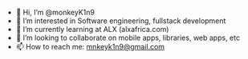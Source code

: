 - 👋 Hi, I’m @monkeyK1n9
- 👀 I’m interested in Software engineering, fullstack development
- 🌱 I’m currently learning at ALX (alxafrica.com)
- 💞️ I’m looking to collaborate on mobile apps, libraries, web apps, etc
- 📫 How to reach me: mnkeyk1n9@gmail.com

<!---
monkeyK1n9/monkeyK1n9 is a ✨ special ✨ repository because its `README.md` (this file) appears on your GitHub profile.
You can click the Preview link to take a look at your changes.
--->
